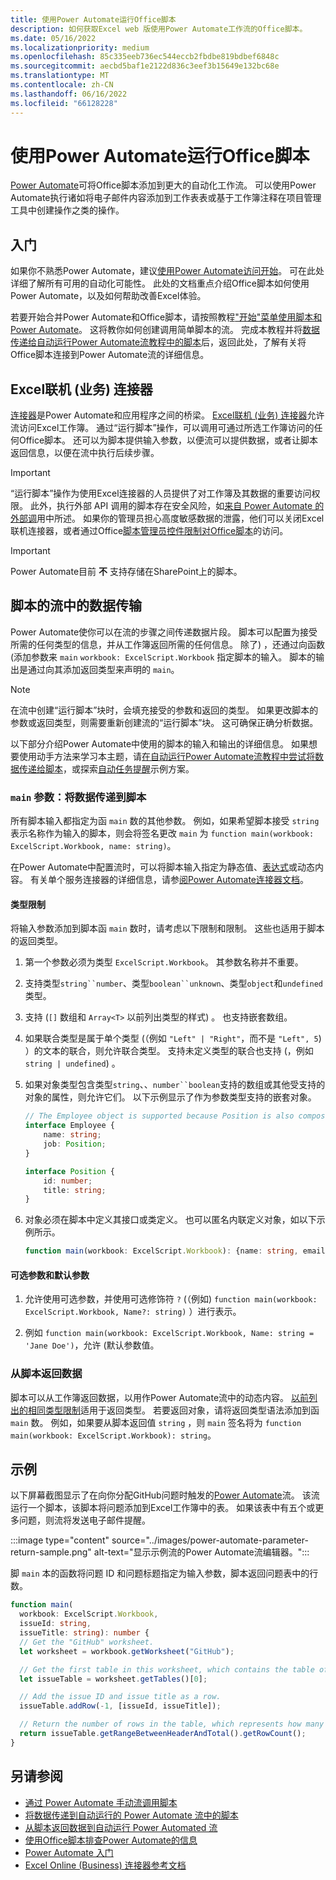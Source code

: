 ```yaml
---
title: 使用Power Automate运行Office脚本
description: 如何获取Excel web 版使用Power Automate工作流的Office脚本。
ms.date: 05/16/2022
ms.localizationpriority: medium
ms.openlocfilehash: 85c335eeb736ec544eccb2fbdbe819bdbef6848c
ms.sourcegitcommit: aecbd5baf1e2122d836c3eef3b15649e132bc68e
ms.translationtype: MT
ms.contentlocale: zh-CN
ms.lasthandoff: 06/16/2022
ms.locfileid: "66128228"
---
```

# <a name="run-office-scripts-with-power-automate"></a>使用Power Automate运行Office脚本

[Power Automate](https://flow.microsoft.com)可将Office脚本添加到更大的自动化工作流。 可以使用Power Automate执行诸如将电子邮件内容添加到工作表表或基于工作簿注释在项目管理工具中创建操作之类的操作。

## <a name="get-started"></a>入门

如果你不熟悉Power Automate，建议[使用Power Automate访问开始](/power-automate/getting-started)。 可在此处详细了解所有可用的自动化可能性。 此处的文档重点介绍Office脚本如何使用Power Automate，以及如何帮助改善Excel体验。

若要开始合并Power Automate和Office脚本，请按照教程["开始"菜单使用脚本和Power Automate](../tutorials/excel-power-automate-manual.md)。 这将教你如何创建调用简单脚本的流。 完成本教程并将[数据传递给自动运行Power Automate流教程中的脚本](../tutorials/excel-power-automate-trigger.md)后，返回此处，了解有关将Office脚本连接到Power Automate流的详细信息。

## <a name="excel-online-business-connector"></a>Excel联机 (业务) 连接器

[连接器](/connectors/connectors)是Power Automate和应用程序之间的桥梁。 [Excel联机 (业务) 连接器](/connectors/excelonlinebusiness)允许流访问Excel工作簿。 通过“运行脚本”操作，可以调用可通过所选工作簿访问的任何Office脚本。 还可以为脚本提供输入参数，以便流可以提供数据，或者让脚本返回信息，以便在流中执行后续步骤。

> [!IMPORTANT]
> “运行脚本”操作为使用Excel连接器的人员提供了对工作簿及其数据的重要访问权限。 此外，执行外部 API 调用的脚本存在安全风险，如[来自 Power Automate 的外部调](external-calls.md)用中所述。 如果你的管理员担心高度敏感数据的泄露，他们可以关闭Excel联机连接器，或者通过Office[脚本管理员控件限制对Office脚本](/microsoft-365/admin/manage/manage-office-scripts-settings)的访问。

> [!IMPORTANT]
> Power Automate目前 **不** 支持存储在SharePoint上的脚本。

## <a name="data-transfer-in-flows-for-scripts"></a>脚本的流中的数据传输

Power Automate使你可以在流的步骤之间传递数据片段。 脚本可以配置为接受所需的任何类型的信息，并从工作簿返回所需的任何信息。 除了) ，还通过向函数 (添加参数来 `main` `workbook: ExcelScript.Workbook` 指定脚本的输入。 脚本的输出是通过向其添加返回类型来声明的 `main`。

> [!NOTE]
> 在流中创建“运行脚本”块时，会填充接受的参数和返回的类型。 如果更改脚本的参数或返回类型，则需要重新创建流的“运行脚本”块。 这可确保正确分析数据。

以下部分介绍Power Automate中使用的脚本的输入和输出的详细信息。 如果想要使用动手方法来学习本主题，请[在自动运行Power Automate流教程中尝试将数据传递给脚本](../tutorials/excel-power-automate-trigger.md)，或探索[自动任务提醒](../resources/scenarios/task-reminders.md)示例方案。

### <a name="main-parameters-pass-data-to-a-script"></a>`main` 参数：将数据传递到脚本

所有脚本输入都指定为函 `main` 数的其他参数。 例如，如果希望脚本接受 `string` 表示名称作为输入的脚本，则会将签名更改 `main` 为 `function main(workbook: ExcelScript.Workbook, name: string)`。

在Power Automate中配置流时，可以将脚本输入指定为静态值、[表达式](/power-automate/use-expressions-in-conditions)或动态内容。 有关单个服务连接器的详细信息，请参[阅Power Automate连接器文档](/connectors/)。

#### <a name="type-restrictions"></a>类型限制

将输入参数添加到脚本函 `main` 数时，请考虑以下限制和限制。 这些也适用于脚本的返回类型。

1. 第一个参数必须为类型 `ExcelScript.Workbook`。 其参数名称并不重要。

1. 支持类型`string``number`、类型`boolean``unknown`、类型`object`和`undefined`类型。

1. 支持 (`[]` 数组和 `Array<T>` 以前列出类型的样式) 。 也支持嵌套数组。

1. 如果联合类型是属于单个类型 (（例如 `"Left" | "Right"`，而不是 `"Left", 5`) ）的文本的联合，则允许联合类型。 支持未定义类型的联合也支持 (，例如 `string | undefined`) 。

1. 如果对象类型包含类型`string`、、`number``boolean`支持的数组或其他受支持的对象的属性，则允许它们。 以下示例显示了作为参数类型支持的嵌套对象。

    ```TypeScript
    // The Employee object is supported because Position is also composed of supported types.
    interface Employee {
        name: string;
        job: Position;
    }

    interface Position {
        id: number;
        title: string;
    }
    ```

1. 对象必须在脚本中定义其接口或类定义。 也可以匿名内联定义对象，如以下示例所示。

    ```TypeScript
    function main(workbook: ExcelScript.Workbook): {name: string, email: string}
    ```

#### <a name="optional-and-default-parameters"></a>可选参数和默认参数

1. 允许使用可选参数，并使用可选修饰符 `?` (（例如) `function main(workbook: ExcelScript.Workbook, Name?: string)` ）进行表示。

1. 例如 `function main(workbook: ExcelScript.Workbook, Name: string = 'Jane Doe')`，允许 (默认参数值。

### <a name="return-data-from-a-script"></a>从脚本返回数据

脚本可以从工作簿返回数据，以用作Power Automate流中的动态内容。 [以前列出的相同类型限制](#type-restrictions)适用于返回类型。 若要返回对象，请将返回类型语法添加到函 `main` 数。 例如，如果要从脚本返回值 `string` ，则 `main` 签名将为 `function main(workbook: ExcelScript.Workbook): string`。

## <a name="example"></a>示例

以下屏幕截图显示了在向你分配GitHub问题时触发的[Power Automate](https://github.com/)流。 该流运行一个脚本，该脚本将问题添加到Excel工作簿中的表。 如果该表中有五个或更多问题，则流将发送电子邮件提醒。

:::image type="content" source="../images/power-automate-parameter-return-sample.png" alt-text="显示示例流的Power Automate流编辑器。":::

脚 `main` 本的函数将问题 ID 和问题标题指定为输入参数，脚本返回问题表中的行数。

```TypeScript
function main(
  workbook: ExcelScript.Workbook,
  issueId: string,
  issueTitle: string): number {
  // Get the "GitHub" worksheet.
  let worksheet = workbook.getWorksheet("GitHub");

  // Get the first table in this worksheet, which contains the table of GitHub issues.
  let issueTable = worksheet.getTables()[0];

  // Add the issue ID and issue title as a row.
  issueTable.addRow(-1, [issueId, issueTitle]);

  // Return the number of rows in the table, which represents how many issues are assigned to this user.
  return issueTable.getRangeBetweenHeaderAndTotal().getRowCount();
}
```

## <a name="see-also"></a>另请参阅

- [通过 Power Automate 手动流调用脚本](../tutorials/excel-power-automate-manual.md)
- [将数据传递到自动运行的 Power Automate 流中的脚本](../tutorials/excel-power-automate-trigger.md)
- [从脚本返回数据到自动运行 Power Automated 流](../tutorials/excel-power-automate-returns.md)
- [使用Office脚本排查Power Automate的信息](../testing/power-automate-troubleshooting.md)
- [Power Automate 入门](/power-automate/getting-started)
- [Excel Online (Business) 连接器参考文档](/connectors/excelonlinebusiness/)
